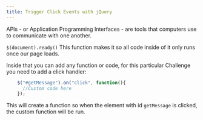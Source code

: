 ```yaml
---
title: Trigger Click Events with jQuery
---
```

APIs - or Application Programming Interfaces - are tools that computers use to communicate with one another.

`$(document).ready()` This function makes it so all code inside of it only runs once our page loads.

Inside that you can add any function or code, for this particular Challenge you need to add a click handler:

```js
    $("#getMessage").on("click", function(){
      //Custom code here
    });
```

This will create a function so when the element with id `getMessage` is clicked, the custom function will be run.
